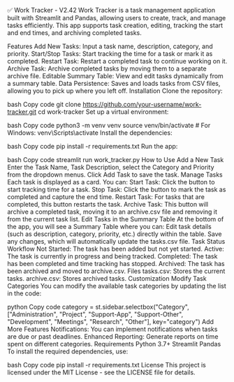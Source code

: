 ✅ Work Tracker - V2.42
Work Tracker is a task management application built with Streamlit and Pandas, allowing users to create, track, and manage tasks efficiently. This app supports task creation, editing, tracking the start and end times, and archiving completed tasks.

Features
Add New Tasks: Input a task name, description, category, and priority.
Start/Stop Tasks: Start tracking the time for a task or mark it as completed.
Restart Task: Restart a completed task to continue working on it.
Archive Task: Archive completed tasks by moving them to a separate archive file.
Editable Summary Table: View and edit tasks dynamically from a summary table.
Data Persistence: Saves and loads tasks from CSV files, allowing you to pick up where you left off.
Installation
Clone the repository:

bash
Copy code
git clone https://github.com/your-username/work-tracker.git
cd work-tracker
Set up a virtual environment:

bash
Copy code
python3 -m venv venv
source venv/bin/activate  # For Windows: venv\Scripts\activate
Install the dependencies:

bash
Copy code
pip install -r requirements.txt
Run the app:

bash
Copy code
streamlit run work_tracker.py
How to Use
Add a New Task
Enter the Task Name, Task Description, select the Category and Priority from the dropdown menus.
Click Add Task to save the task.
Manage Tasks
Each task is displayed as a card. You can:
Start Task: Click the button to start tracking time for a task.
Stop Task: Click the button to mark the task as completed and capture the end time.
Restart Task: For tasks that are completed, this button restarts the task.
Archive Task: This button will archive a completed task, moving it to an archive.csv file and removing it from the current task list.
Edit Tasks in the Summary Table
At the bottom of the app, you will see a Summary Table where you can:
Edit task details (such as description, category, priority, etc.) directly within the table.
Save any changes, which will automatically update the tasks.csv file.
Task Status Workflow
Not Started: The task has been added but not yet started.
Active: The task is currently in progress and being tracked.
Completed: The task has been completed and time tracking has stopped.
Archived: The task has been archived and moved to archive.csv.
Files
tasks.csv: Stores the current tasks.
archive.csv: Stores archived tasks.
Customization
Modify Task Categories
You can modify the available task categories by updating the list in the code:

python
Copy code
category = st.sidebar.selectbox("Category", ["Administration", "Project", "Support-App", "Support-Other", "Development", "Meetings", "Research", "Other"], key="category")
Add More Features
Notifications: You can implement notifications when tasks are due or past deadlines.
Enhanced Reporting: Generate reports on time spent on different categories.
Requirements
Python 3.7+
Streamlit
Pandas
To install the required dependencies, use:

bash
Copy code
pip install -r requirements.txt
License
This project is licensed under the MIT License - see the LICENSE file for details.